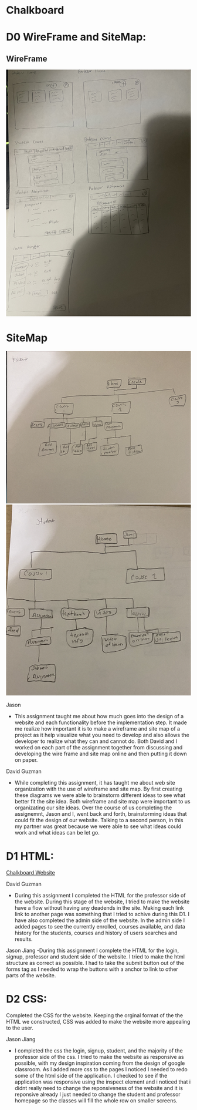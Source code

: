 # Chalkboard

# D0 WireFrame and SiteMap:

## WireFrame

![WireFrame](https://github.com/DavidGuzman1999/chalkboard/blob/main/images/IMG-0692.jpg)

# SiteMap

![SiteMapProfessor](https://github.com/DavidGuzman1999/chalkboard/blob/main/images/siteMapProfessor.png)
![SiteMapStudent](https://github.com/DavidGuzman1999/chalkboard/blob/main/images/siteMapStudent.png)

Jason

- This assignment taught me about how much goes into the design of a website and each functionality before the implementation step.
  It made me realize how important it is to make a wireframe and site map of a project as it help visualize what you need to develop and also
  allows the developer to realize what they can and cannot do. Both David and I worked on each part of the assignment together from discussing and developing the wire frame
  and site map online and then putting it down on paper.

David Guzman

- While completing this assignment, it has taught me about web site organization with the use of wireframe and site map. By first creating these diagrams
  we were able to brainstorm different ideas to see what better fit the site idea. Both wireframe and site map were important to us organizating our site ideas.
  Over the course of us completing the assignemnt, Jason and I, went back and forth, brainstorming ideas that could fit the design of our website.
  Talking to a second person, in this my partner was great because we were able to see what ideas could work and what ideas can be let go.

# D1 HTML:

[Chalkboard Website](https://davidguzman1999.github.io/chalkboard/index.html)

David Guzman

- During this assignment I completed the HTML for the professor side of the website. During this stage of the website, I tried to make the website have a flow without having any deadends in the site. Making each link link to another page was something that I tried to achive during this D1. I have also completed the admin side of the website. In the admin side I added pages to see the currently enrolled, courses available, and data history for the students, courses and history of users searches and results.

Jason Jiang
-During this assignment I complete the HTML for the login, signup, professor and student side of the website. I tried to make the html structure as correct as possible. I had to take the submit button out of the forms tag as I needed to wrap the buttons with a anchor to link to other parts of the website.

# D2 CSS:

Completed the CSS for the website. Keeping the orginal format of the the HTML we constructed, CSS was added to make the website more appealing to the user.

Jason Jiang

- I completed the css the login, signup, student, and the majority of the professor side of the css. I tried to make the website as responsive as possible, with my design inspiration coming from the design of google classroom. As I added more css to the pages I noticed I needed to redo some of the html side of the application. I checked to see if the application was responsive using the inspect element and i noticed that i didnt really need to change the reponsiveness of the website and it is reponsive already I just needed to change the student and professor homepage so the classes will fill the whole row on smaller screens.
